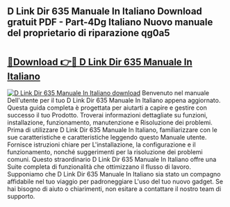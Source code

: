 ## D Link Dir 635 Manuale In Italiano Download gratuit PDF - Part-4Dg Italiano Nuovo manuale del proprietario di riparazione qg0a5

# <h2><a href="http://dfgzgq8.blite.top/?on=D+Link+Dir+635+Manuale+In+Italiano">🔗Download 👉🔴 D Link Dir 635 Manuale In Italiano</a></h2>

[![D Link Dir 635 Manuale In Italiano download](https://i.imgur.com/lujVjoI.png)](http://dfgzgq8.blite.top/?on=D+Link+Dir+635+Manuale+In+Italiano)
Benvenuto nel manuale Dell'utente per il tuo D Link Dir 635 Manuale In Italiano appena aggiornato. Questa guida completa è progettata per aiutarti a capire e gestire con successo il tuo Prodotto. Troverai informazioni dettagliate su funzioni, installazione, funzionamento, manutenzione e Risoluzione dei problemi. Prima di utilizzare D Link Dir 635 Manuale In Italiano, familiarizzare con le sue caratteristiche e caratteristiche leggendo questo Manuale utente. Fornisce istruzioni chiare per L'installazione, la configurazione e il funzionamento, nonché suggerimenti per la risoluzione dei problemi comuni. Questo straordinario D Link Dir 635 Manuale In Italiano offre una Suite completa di funzionalità che ottimizzano il flusso di lavoro. Supponiamo che D Link Dir 635 Manuale In Italiano sia stato un compagno affidabile nel tuo viaggio per padroneggiare L'uso del tuo nuovo gadget. Se hai bisogno di aiuto o chiarimenti, non esitare a contattare il nostro team di supporto.
